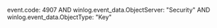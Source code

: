 event.code: 4907 AND winlog.event_data.ObjectServer: "Security" AND winlog.event_data.ObjectType: "Key"
